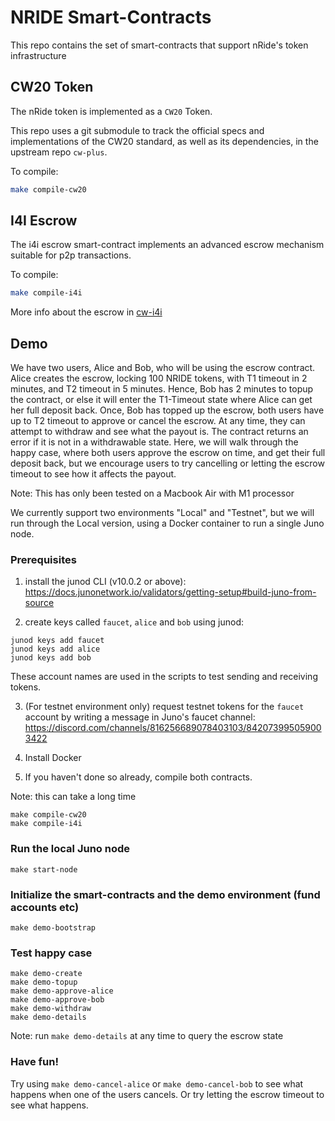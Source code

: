 
# NRIDE Smart-Contracts

This repo contains the set of smart-contracts that support nRide's token 
infrastructure

## CW20 Token

The nRide token is implemented as a `CW20` Token.

This repo uses a git submodule to track the official specs and implementations 
of the CW20 standard, as well as its dependencies, in the upstream repo 
`cw-plus`.

To compile:

```sh
make compile-cw20
```

## I4I Escrow 

The i4i escrow smart-contract implements an advanced escrow mechanism suitable
for p2p transactions.

To compile:

```sh
make compile-i4i
```

More info about the escrow in [cw-i4i](cw-i4i/README.md)

## Demo

We have two users, Alice and Bob, who will be using the escrow contract. Alice 
creates the escrow, locking 100 NRIDE tokens, with T1 timeout in 2 minutes, 
and T2 timeout in 5 minutes. Hence, Bob has 2 minutes to topup the contract, or 
else it will enter the T1-Timeout state where Alice can get her full deposit 
back. Once, Bob has topped up the escrow, both users have up to T2 timeout to 
approve or cancel the escrow. At any time, they can attempt to withdraw and see 
what the payout is. The contract returns an error if it is not in a withdrawable
state. Here, we will walk through the happy case, where both users approve the 
escrow on time, and get their full deposit back, but we encourage users to try 
cancelling or letting the escrow timeout to see how it affects the payout.

Note: This has only been tested on a Macbook Air with M1 processor

We currently support two environments "Local" and "Testnet", but we will run 
through the Local version, using a Docker container to run a single Juno node.

### Prerequisites

1) install the junod CLI (v10.0.2 or above): 
https://docs.junonetwork.io/validators/getting-setup#build-juno-from-source

2) create keys called `faucet`, `alice` and `bob` using junod:

```
junod keys add faucet
junod keys add alice
junod keys add bob
```

These account names are used in the scripts to test sending and receiving tokens.

3) (For testnet environment only) request testnet tokens for the `faucet` 
account by writing a message in Juno's faucet channel: 
https://discord.com/channels/816256689078403103/842073995059003422

4) Install Docker

5) If you haven't done so already, compile both contracts.

Note: this can take a long time

```
make compile-cw20
make compile-i4i
```

### Run the local Juno node

```
make start-node
```

### Initialize the smart-contracts and the demo environment (fund accounts etc)

```
make demo-bootstrap
```

### Test happy case

```
make demo-create
make demo-topup
make demo-approve-alice
make demo-approve-bob
make demo-withdraw
make demo-details
```

Note: run `make demo-details` at any time to query the escrow state

### Have fun!

Try using `make demo-cancel-alice` or `make demo-cancel-bob` to see what 
happens when one of the users cancels. Or try letting the escrow timeout to 
see what happens.



